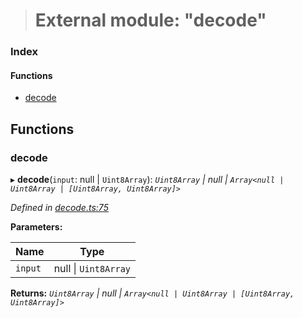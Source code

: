 > # External module: "decode"

### Index

#### Functions

* [decode](_decode_.md#decode)

## Functions

###  decode

▸ **decode**(`input`: null | `Uint8Array`): *`Uint8Array` | null | `Array<null | Uint8Array | [Uint8Array, Uint8Array]>`*

*Defined in [decode.ts:75](https://github.com/polkadot-js/common/blob/fcdec01/packages/trie-codec/src/decode.ts#L75)*

**Parameters:**

Name | Type |
------ | ------ |
`input` | null \| `Uint8Array` |

**Returns:** *`Uint8Array` | null | `Array<null | Uint8Array | [Uint8Array, Uint8Array]>`*
